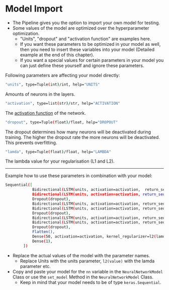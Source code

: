 # Model Import 

- The Pipeline gives you the option to import your own model for testing.
- Some values of the model are optimized over the hyperparameter optimization.
  - "Units", "dropout" and "activation function" are examples here.
  - If you want these parameters to be optimized in your model as well, then you need to insert these variables into your model (Detailed example at the end of this chapter).
  - If you want a special values for certain parameters in your model you can just define these yourself and ignore these parameters.

Following parameters are affecting your model directly:

```bash
"units", type=Tuple(int)/int, help="UNITS"
```

Amounts of neurons in the layers.

```bash
"activation", type=list(str)/str, help="ACTIVATION"
```

The [activation function](https://en.wikipedia.org/wiki/Activation_function) of the network.

```bash
"dropout", type=Tuple(float)/float, help="DROPOUT"
```

The dropout determines how many neurons will be deactivated during training. The higher the dropout rate the more neurons will be deactivated. This prevents overfitting.

```bash
"lamda", type=Tuple(float)/float, help="LAMBDA"
```

The lambda value for your regularisation (L1 and L2). 

---

Example how to use these parameters in combination with your model:

```bash
Sequential([
            Bidirectional(LSTM(units, activation=activation,  return_sequences=True)),
            Bidirectional(LSTM(units, activation=activation, return_sequences=True)),
            Dropout(dropout),
            Bidirectional(LSTM(units, activation=activation, return_sequences=True)),
            Bidirectional(LSTM(units, activation=activation, return_sequences=True)),
            Dropout(dropout),
            Bidirectional(LSTM(units, activation=activation, return_sequences=True)),
            Bidirectional(LSTM(units, activation=activation, return_sequences=True)),
            Dropout(dropout),
            Flatten(),
            Dense(50, activation=activation, kernel_regularizer=l2(lamda)),
            Dense(1),
        ])
```

- Replace the actual values of the model with the parameter names.
  - Replace Units with the units parameter, `l2(value)` with the lamda parameter etc.
- Copy and paste your model for the `nn` variable in the `NeuralNetworkModel` Class or use the `set_model` Method in the `NeuralNetworkModel` Class.
  - Keep in mind that your model needs to be of type `keras.Sequential`.